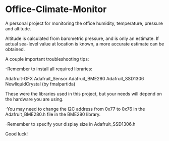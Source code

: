 # Office-Climate-Monitor
A personal project for monitoring the office humidity, temperature, pressure and altitude.

Altitude is calculated from barometric pressure, and is only an estimate. If actual sea-level value at location is known, a more accurate estimate can be obtained.

A couple important troubleshooting tips:

-Remember to install all required libraries:

Adafruit-GFX
Adafruit_Sensor
Adafruit_BME280
Adafruit_SSD1306
NewliquidCrystal (by fmalpartida)

These were the libraries used in this project, but your needs will depend on the hardware you are using.

-You may need to change the I2C address from 0x77 to 0x76 in the Adafruit_BME280.h file in the BME280 library.

-Remember to specify your display size in Adafruit_SSD1306.h

Good luck!
